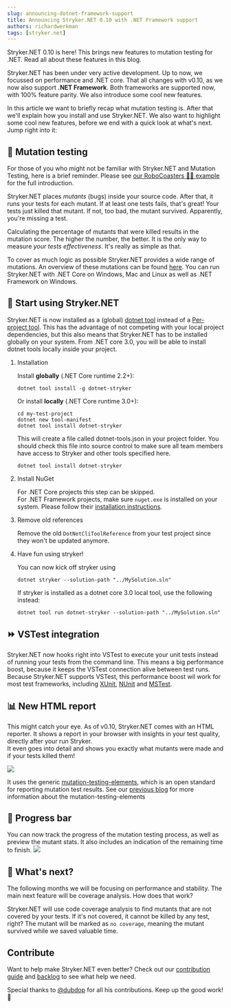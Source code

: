 ```yaml
---
slug: announcing-dotnet-framework-support
title: Announcing Stryker.NET 0.10 with .NET Framework support
authors: richardwerkman
tags: [stryker.net]
---
```


Stryker.NET 0.10 is here! This brings new features to mutation testing for .NET. Read all about these features in this blog.

<!--truncate-->

Stryker.NET has been under very active development. Up to now, we focussed on performance and .NET core.
That all changes with v0.10, as we now also support **.NET Framework**. Both frameworks are supported now,
with 100% feature parity. We also introduce some cool new features.

In this article we want to briefly recap what mutation testing is.
After that we'll explain how you install and use Stryker.NET.
We also want to highlight some cool new features, before we end with a quick look at what's next.
Jump right into it:

## 👾 Mutation testing

For those of you who might not be familiar with Stryker.NET and Mutation Testing, here is a brief reminder.
Please see [our RoboCoasters 🤖🎢 example](/example) for the full introduction.

Stryker.NET places _mutants_ (bugs) inside your source code. After that, it runs your tests for each mutant.
If at least one tests fails, that's great! Your tests just killed that mutant. If not, too bad, the mutant survived.
Apparently, you're missing a test.

Calculating the percentage of mutants that were killed results in the mutation score. The higher the number, the better.
It is the only way to measure _your tests effectiveness_. It's really as simple as that.

To cover as much logic as possible Stryker.NET provides a wide range of mutations.
An overview of these mutations can be found [here](/docs/stryker-net/mutations).
You can run Stryker.NET with .NET Core on Windows, Mac and Linux as well as .NET Framework on Windows.

## 💪 Start using Stryker.NET

Stryker.NET is now installed as a (global) [dotnet tool](https://docs.microsoft.com/en-us/dotnet/core/tools/global-tools)
instead of a [Per-project tool](https://docs.microsoft.com/en-us/dotnet/core/tools/extensibility).
This has the advantage of not competing with your local project dependencies, but this also means that
Stryker.NET has to be installed globally on your system. From .NET core 3.0, you will be able to install dotnet tools locally inside your project.

1. Installation

   Install **globally** (.NET Core runtime 2.2+):

   ```
   dotnet tool install -g dotnet-stryker
   ```

   Or install **locally** (.NET Core runtime 3.0+):

   ```shell
   cd my-test-project
   dotnet new tool-manifest
   dotnet tool install dotnet-stryker
   ```

   This will create a file called dotnet-tools.json in your project folder. You should check this file into source control to make sure all team members have access to Stryker and other tools specified here.

   ```
   dotnet tool install dotnet-stryker
   ```

2. Install NuGet

   For .NET Core projects this step can be skipped.  
   For .NET Framework projects, make sure `nuget.exe` is installed on your system.
   Please follow their [installation instructions](https://docs.microsoft.com/en-us/nuget/install-nuget-client-tools#windows).

3. Remove old references

   Remove the old `DotNetCliToolReference` from your test project since they won't be updated anymore.

4. Have fun using stryker!

   You can now kick off stryker using

   ```
   dotnet stryker --solution-path "../MySolution.sln"
   ```

   If stryker is installed as a dotnet core 3.0 local tool, use the following instead:

   ```
   dotnet tool run dotnet-stryker --solution-path "../MySolution.sln"
   ```

## ⏩ VSTest integration

Stryker.NET now hooks right into VSTest to execute your unit tests instead of running your tests from the command line.
This means a big performance boost, because it keeps the VSTest connection alive between test runs.
Because Stryker.NET supports VSTest, this performance boost wil work for most test frameworks, including [XUnit](https://xunit.github.io/),
[NUnit](https://nunit.org/) and [MSTest](https://docs.microsoft.com/en-us/dotnet/core/testing/unit-testing-with-mstest).

## 📊 New HTML report

This might catch your eye. As of v0.10, Stryker.NET comes with an HTML reporter.
It shows a report in your browser with insights in your test quality, directly after your run Stryker.  
It even goes into detail and shows you exactly what mutants were made and if your tests killed them!

![](/images/stryker-net/html-report-net.png)

It uses the generic [mutation-testing-elements](https://github.com/stryker-mutator/mutation-testing-elements),
which is an open standard for reporting mutation test results. See our [previous blog](./2019-04-03-one-mutation-testing-html-report.md) for more information about the mutation-testing-elements

## 🏃‍ Progress bar

You can now track the progress of the mutation testing process, as well as preview the mutant stats.
It also includes an indication of the remaining time to finish.
![](/images/stryker-net/progress-bar-net.png)

## 🔮 What's next?

The following months we will be focusing on performance and stability.
The main next feature will be coverage analysis. How does that work?

Stryker.NET will use code coverage analysis to find mutants that are not covered by your tests.
If it's not covered, it cannot be killed by any test, right? The mutant will be marked as `no coverage`,
meaning the mutant survived while we saved valuable time.

## Contribute

Want to help make Stryker.NET even better?
Check out our [contribution guide](https://github.com/stryker-mutator/stryker-net/blob/master/CONTRIBUTING.md)
and [backlog](https://waffle.io/stryker-mutator/stryker-net) to see what help we need.

Special thanks to [@dubdop](https://github.com/stryker-mutator/stryker-net/commits?author=dupdob) for all his contributions. Keep up the good work! 💪
